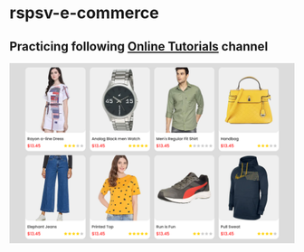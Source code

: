 # rspsv-e-commerce

## Practicing following  [Online Tutorials](https://www.youtube.com/channel/UCbwXnUipZsLfUckBPsC7Jog) channel

![alt text](https://github.com/m-mrzl/rspsv-e-commerce/blob/main/screen.png)

